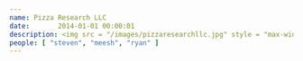 ```yaml
---
name: Pizza Research LLC
date:       2014-01-01 00:00:01
description: <img src = "/images/pizzaresearchllc.jpg" style = "max-width:100%;" /> <br> Puerto Rico 2014. We are a lot of pizza cones.
people: [ "steven", "meesh", "ryan" ]
---
```

